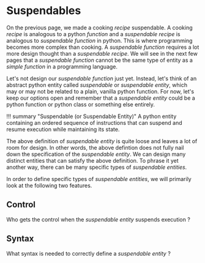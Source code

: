 # Suspendables
On the previous page, we made a cooking *recipe* suspendable. A cooking *recipe* is
analogous to a python *function* and a *suspendable recipe* is analogous to
*suspendable function* in python. This is where programming becomes more complex than cooking.
A *suspendable function* requires a lot more design thought than a *suspendable recipe*.
We will see in the next few pages that a *suspendable function* cannot be the same
type of entity as a *simple function* in a programming language.

Let's not design our *suspendable function* just yet. Instead, let's think of an abstract python
entity called *suspendable* or *suspendable entity*, which may or may not be related to a
plain, vanilla python function. For now, let's keep our options open and remember that a
*suspendable entity* could be a python function or python class or something else entirely.

!!! summary "Suspendable (or Suspendable Entity)"
    A python entity containing an ordered sequence of instructions that can suspend and resume
    execution while maintaining its state.


The above definition of *suspendable entity* is quite loose and leaves a lot of room for
design. In other words, the above defintion does not fully nail down the specification of
the *suspendable entity*. We can design many distinct entities that can satisfy the above
definition. To phrase it yet another way, there can be many specific types of
*suspendable entities*.

In order to define specific types of *suspendable entities*, we will primarily look at
the following two features.

## Control
Who gets the control when the *suspendable entity* suspends execution ?

## Syntax
What syntax is needed to correctly define a *suspendable entity* ?
